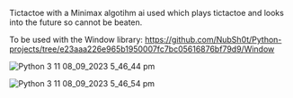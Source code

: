 Tictactoe with a Minimax algotihm ai used which plays tictactoe and looks into the future so cannot be beaten.

To be used with the Window library: https://github.com/NubSh0t/Python-projects/tree/e23aaa226e965b1950007fc7bc05616876bf79d9/Window

![Python 3 11 08_09_2023 5_46_44 pm](https://github.com/NubSh0t/Python-projects/assets/113845503/1db051e2-e04d-4c2a-914c-b47d19b5ac1f)

![Python 3 11 08_09_2023 5_46_54 pm](https://github.com/NubSh0t/Python-projects/assets/113845503/1bd1f873-bb5a-4333-b851-e1bc1aa1f326)
